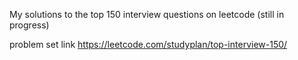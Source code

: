 My solutions to the top 150 interview questions on leetcode
(still in progress)

problem set link
https://leetcode.com/studyplan/top-interview-150/
